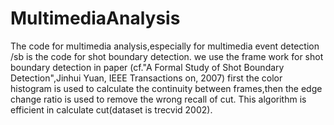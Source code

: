 MultimediaAnalysis
==================

The code for multimedia analysis,especially for multimedia event detection
/sb is the code for shot boundary detection. we use the frame work for shot boundary detection in paper 
(cf."A Formal Study of Shot Boundary Detection",Jinhui Yuan, IEEE Transactions on, 2007)
first the color histogram is used to calculate the continuity between frames,then the edge change ratio is used 
to remove the wrong recall of cut. This algorithm is efficient in calculate cut(dataset is trecvid 2002).

